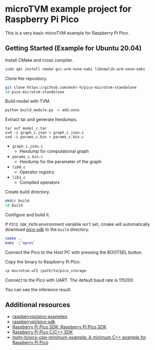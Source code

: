 # microTVM example project for Raspberry Pi Pico

This is a very basic microTVM example for Raspberry Pi Pico.

## Getting Started (Example for Ubuntu 20.04)

Install CMake and cross compiler.

```bash
sudo apt install cmake gcc-arm-none-eabi libnewlib-arm-none-eabi
```

Clone the repository.

```bash
git clone https://github.com/mshr-h/pico-microtvm-standalone
cd pico-microtvm-standalone
```

Build model with TVM.

```bash
python build_module.py -m add.onnx
```

Extract tar and generate hexdumps.

```
tar xvf model_c.tar
xxd -i graph_c.json > graph_c.json.c
xxd -i params_c.bin > params_c.bin.c
```

- `graph_c.json.c`
  - Hexdump for computational graph
- `params_c.bin.c`
  - Hexdump for the parameter of the graph
- `lib0.c`
  - Operator registry
- `lib1.c`
  - Compiled operators

Create build directory.

```bash
mkdir build
cd build
```

Configure and build it.

If `PICO_SDK_PATH` environment variable isn't set, cmake will automatically download [pico-sdk](https://github.com/raspberrypi/pico-sdk) to the `build` directory.

```bash
cmake ..
make -j`nproc`
```

Connect the Pico to the Host PC with pressing the BOOTSEL button.

Copy the binary to Raspberry Pi Pico.

```bash
cp microtvm.uf2 /path/to/pico_storage
```

Connect to the Pico with UART. 
The default baud rate is 115200.

You can see the inference result.

## Additional resources

- [raspberrypi/pico-examples](https://github.com/raspberrypi/pico-examples)
- [raspberrypi/pico-sdk](https://github.com/raspberrypi/pico-sdk)
- [Raspberry Pi Pico SDK: Raspberry Pi Pico SDK](https://raspberrypi.github.io/pico-sdk-doxygen/)
- [Raspberry Pi Pico C/C++ SDK](https://datasheets.raspberrypi.org/pico/raspberry-pi-pico-c-sdk.pdf)
- [mshr-h/pico-cpp-minimum-example: A minimum C++ example for Raspberry Pi Pico](https://github.com/mshr-h/pico-cpp-minimum-example)
